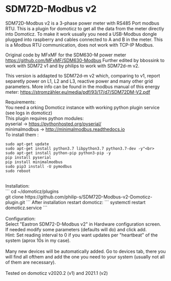 # SDM72D-Modbus v2
SDM72D-Modbus v2 is a 3-phase power meter with RS485 Port modbus RTU. 
This is a plugin for domoticz to get all the data from the meter directly into Domoticz. 
To make it work usually you need a USB-Modbus dongle plugged into raspberry and cables connected to A and B in the meter. 
This is a Modbus RTU communication, does not work with TCP-IP Modbus.

Original code by MFxMF for the SDM630-M power meter https://github.com/MFxMF/SDM630-Modbus
Further edited by bbossink to work with SDM72 v1 and by philips to work with SDM72d-m v2.

This version is addapted to SDM72d-m v2 which, comparing to v1, report separetly power on L1, L2 and L3, reactive power and many other grid parameters.
More info can be found in the modbus manual of this energy meter: https://stromzähler.eu/media/pdf/93/17/d7/SDM72DM-V2.pdf

Requirements: <br>
You need a orking Domoticz instance with working python plugin service (see logs in domoticz)<br>
This plugin requires python modules: <br>
pyserial -> https://pythonhosted.org/pyserial/ <br>
minimalmodbus -> http://minimalmodbus.readthedocs.io<br>
To install them :
```
sudo apt-get update
sudo apt-get install python3.7 libpython3.7 python3.7-dev -y"<br>
sudo apt-get install python-pip python3-pip -y
pip install pyserial
pip install minimalmodbus
sudo pip3 install -U pymodbus
sudo reboot
```
<br>
Installation: <br>
```
cd ~/domoticz/plugins<br>
git clone https://github.com/philip-s/SDM72D-Modbus-v2-Domoticz-plugin.git
```
After installation restart domoticz: 
```
systemctl restart domoticz.service 
```
<br>
<br>
Configuration: <br>
Select "Eastron SDM72-D-Modbus v2" in Hardware configuration screen.<br>
If needed modify some parameters (defaults will do) and click add.<br>
Hint: Set reading interval to 0 if you want updates per "heartbeat" of the system (aprox 10s in my case).<br>
<br>
Many new devices will be automatically added. 
Go to devices tab, there you will find all ofthem and add the one you need to your system (usually not all of them are necessary).<br>
<br>
Tested on domoticz v2020.2 (v1) and 2021.1 (v2)
<br><br><br>


